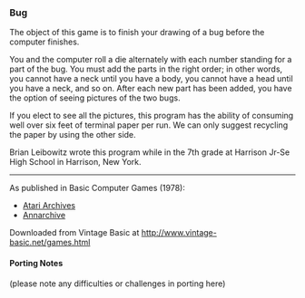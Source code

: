 ### Bug

The object of this game is to finish your drawing of a bug before the computer finishes.

You and the computer roll a die alternately with each number standing for a part of the bug. You must add the parts in the right order; in other words, you cannot have a neck until you have a body, you cannot have a head until you have a neck, and so on. After each new part has been added, you have the option of seeing pictures of the two bugs.

If you elect to see all the pictures, this program has the ability of consuming well over six feet of terminal paper per run. We can only suggest recycling the paper by using the other side.

Brian Leibowitz wrote this program while in the 7th grade at Harrison Jr-Se High School in Harrison, New York.

---

As published in Basic Computer Games (1978):
- [Atari Archives](https://www.atariarchives.org/basicgames/showpage.php?page=30)
- [Annarchive](https://annarchive.com/files/Basic_Computer_Games_Microcomputer_Edition.pdf#page=45)

Downloaded from Vintage Basic at
http://www.vintage-basic.net/games.html

#### Porting Notes

(please note any difficulties or challenges in porting here)
